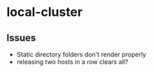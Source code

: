 # local-cluster

## Issues

- Static directory folders don't render properly
- releasing two hosts in a row clears all?

